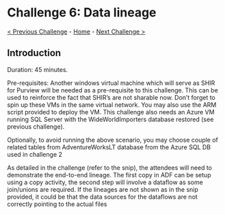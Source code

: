 # Challenge 6: Data lineage

[< Previous Challenge](./Challenge0.md) - [Home](../readme.md) - [Next Challenge >](./Challenge2.md)


## Introduction

Duration: 45 minutes. 

Pre-requisites: Another windows virtual machine which will serve as SHIR for Purview will be needed as a pre-requisite to this challenge. This can be used to reinforce the fact that SHIR’s are not sharable now. Don’t forget to spin up these VMs in the same virtual network. You may also use the ARM script provided to deploy the VM. This challenge also needs an Azure VM running SQL Server with the WideWorldImporters database restored (see previous challenge).  

Optionally, to avoid running the above scenario, you may choose couple of related tables from AdventureWorksLT database from the Azure SQL DB used in challenge 2 

As detailed in the challenge (refer to the snip), the attendees will need to demonstrate the end-to-end lineage. The first copy in ADF can be setup using a copy activity, the second step will involve a dataflow as some join/unions are required. If the lineages are not shown as in the snip provided, it could be that the data sources for the dataflows are not correctly pointing to the actual files
